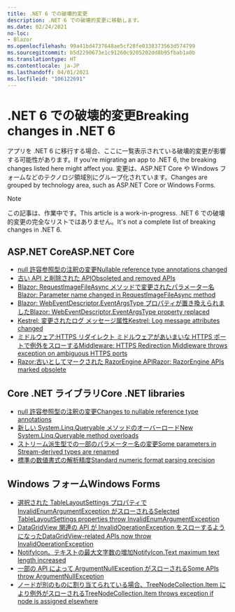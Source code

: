 ```yaml
---
title: .NET 6 での破壊的変更
description: .NET 6 での破壊的変更に移動します。
ms.date: 02/24/2021
no-loc:
- Blazor
ms.openlocfilehash: 99a41bd4737648ae5cf28fe0338373563d574799
ms.sourcegitcommit: b5d2290673e1c91260c9205202dd8b95fbab1a0b
ms.translationtype: HT
ms.contentlocale: ja-JP
ms.lasthandoff: 04/01/2021
ms.locfileid: "106122691"
---
```

# <a name="breaking-changes-in-net-6"></a><span data-ttu-id="ce0d9-103">.NET 6 での破壊的変更</span><span class="sxs-lookup"><span data-stu-id="ce0d9-103">Breaking changes in .NET 6</span></span>

<span data-ttu-id="ce0d9-104">アプリを .NET 6 に移行する場合、ここに一覧表示されている破壊的変更が影響する可能性があります。</span><span class="sxs-lookup"><span data-stu-id="ce0d9-104">If you're migrating an app to .NET 6, the breaking changes listed here might affect you.</span></span> <span data-ttu-id="ce0d9-105">変更は、ASP.NET Core や Windows フォームなどのテクノロジ領域別にグループ化されています。</span><span class="sxs-lookup"><span data-stu-id="ce0d9-105">Changes are grouped by technology area, such as ASP.NET Core or Windows Forms.</span></span>

> [!NOTE]
> <span data-ttu-id="ce0d9-106">この記事は、作業中です。</span><span class="sxs-lookup"><span data-stu-id="ce0d9-106">This article is a work-in-progress.</span></span> <span data-ttu-id="ce0d9-107">.NET 6 での破壊的変更の完全なリストではありません。</span><span class="sxs-lookup"><span data-stu-id="ce0d9-107">It's not a complete list of breaking changes in .NET 6.</span></span>

## <a name="aspnet-core"></a><span data-ttu-id="ce0d9-108">ASP.NET Core</span><span class="sxs-lookup"><span data-stu-id="ce0d9-108">ASP.NET Core</span></span>

- [<span data-ttu-id="ce0d9-109">null 許容参照型の注釈の変更</span><span class="sxs-lookup"><span data-stu-id="ce0d9-109">Nullable reference type annotations changed</span></span>](aspnet-core/6.0/nullable-reference-type-annotations-changed.md)
- [<span data-ttu-id="ce0d9-110">古い API と削除された API</span><span class="sxs-lookup"><span data-stu-id="ce0d9-110">Obsoleted and removed APIs</span></span>](aspnet-core/6.0/obsolete-removed-apis.md)
- [<span data-ttu-id="ce0d9-111">Blazor: RequestImageFileAsync メソッドで変更されたパラメーター名</span><span class="sxs-lookup"><span data-stu-id="ce0d9-111">Blazor: Parameter name changed in RequestImageFileAsync method</span></span>](aspnet-core/6.0/blazor-parameter-name-changed-in-method.md)
- [<span data-ttu-id="ce0d9-112">Blazor: WebEventDescriptor.EventArgsType プロパティが置き換えられました</span><span class="sxs-lookup"><span data-stu-id="ce0d9-112">Blazor: WebEventDescriptor.EventArgsType property replaced</span></span>](aspnet-core/6.0/blazor-eventargstype-property-replaced.md)
- [<span data-ttu-id="ce0d9-113">Kestrel: 変更されたログ メッセージ属性</span><span class="sxs-lookup"><span data-stu-id="ce0d9-113">Kestrel: Log message attributes changed</span></span>](aspnet-core/6.0/kestrel-log-message-attributes-changed.md)
- [<span data-ttu-id="ce0d9-114">ミドルウェア:HTTPS リダイレクト ミドルウェアがあいまいな HTTPS ポートで例外をスローする</span><span class="sxs-lookup"><span data-stu-id="ce0d9-114">Middleware: HTTPS Redirection Middleware throws exception on ambiguous HTTPS ports</span></span>](aspnet-core/6.0/middleware-ambiguous-https-ports-exception.md)
- [<span data-ttu-id="ce0d9-115">Razor:古いとしてマークされた RazorEngine API</span><span class="sxs-lookup"><span data-stu-id="ce0d9-115">Razor: RazorEngine APIs marked obsolete</span></span>](aspnet-core/6.0/razor-engine-apis-obsolete.md)

## <a name="core-net-libraries"></a><span data-ttu-id="ce0d9-116">Core .NET ライブラリ</span><span class="sxs-lookup"><span data-stu-id="ce0d9-116">Core .NET libraries</span></span>

- [<span data-ttu-id="ce0d9-117">null 許容参照型の注釈の変更</span><span class="sxs-lookup"><span data-stu-id="ce0d9-117">Changes to nullable reference type annotations</span></span>](core-libraries/6.0/nullable-ref-type-annotation-changes.md)
- [<span data-ttu-id="ce0d9-118">新しい System.Linq.Queryable メソッドのオーバーロード</span><span class="sxs-lookup"><span data-stu-id="ce0d9-118">New System.Linq.Queryable method overloads</span></span>](core-libraries/6.0/additional-linq-queryable-method-overloads.md)
- [<span data-ttu-id="ce0d9-119">ストリーム派生型での一部のパラメーター名の変更</span><span class="sxs-lookup"><span data-stu-id="ce0d9-119">Some parameters in Stream-derived types are renamed</span></span>](core-libraries/6.0/parameters-renamed-on-stream-derived-types.md)
- [<span data-ttu-id="ce0d9-120">標準の数値書式の解析精度</span><span class="sxs-lookup"><span data-stu-id="ce0d9-120">Standard numeric format parsing precision</span></span>](core-libraries/6.0/numeric-format-parsing-handles-higher-precision.md)

## <a name="windows-forms"></a><span data-ttu-id="ce0d9-121">Windows フォーム</span><span class="sxs-lookup"><span data-stu-id="ce0d9-121">Windows Forms</span></span>

- [<span data-ttu-id="ce0d9-122">選択された TableLayoutSettings プロパティで InvalidEnumArgumentException がスローされる</span><span class="sxs-lookup"><span data-stu-id="ce0d9-122">Selected TableLayoutSettings properties throw InvalidEnumArgumentException</span></span>](windows-forms/6.0/tablelayoutsettings-apis-throw-invalidenumargumentexception.md)
- [<span data-ttu-id="ce0d9-123">DataGridView 関連の API が InvalidOperationException をスローするようになった</span><span class="sxs-lookup"><span data-stu-id="ce0d9-123">DataGridView-related APIs now throw InvalidOperationException</span></span>](windows-forms/6.0/null-owner-causes-invalidoperationexception.md)
- [<span data-ttu-id="ce0d9-124">NotifyIcon。テキストの最大文字数の増加</span><span class="sxs-lookup"><span data-stu-id="ce0d9-124">NotifyIcon.Text maximum text length increased</span></span>](windows-forms/6.0/notifyicon-text-max-text-length-increased.md)
- [<span data-ttu-id="ce0d9-125">一部の API によって ArgumentNullException がスローされる</span><span class="sxs-lookup"><span data-stu-id="ce0d9-125">Some APIs throw ArgumentNullException</span></span>](windows-forms/6.0/apis-throw-argumentnullexception.md)
- [<span data-ttu-id="ce0d9-126">ノードが別のものに割り当てられている場合、TreeNodeCollection.Item により例外がスローされる</span><span class="sxs-lookup"><span data-stu-id="ce0d9-126">TreeNodeCollection.Item throws exception if node is assigned elsewhere</span></span>](windows-forms/6.0/treenodecollection-item-throws-argumentexception.md)
